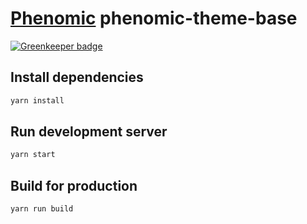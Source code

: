# [Phenomic](https://github.com/MoOx/phenomic) phenomic-theme-base

[![Greenkeeper badge](https://badges.greenkeeper.io/pixelsonly/phenomic-demo.svg)](https://greenkeeper.io/)

## Install dependencies

```sh
yarn install
```

## Run development server

```sh
yarn start
```

## Build for production

```sh
yarn run build
```

